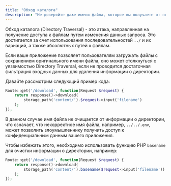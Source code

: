 ```yaml
---
title: "Обход каталога"
description: "Не доверяйте даже имени файла, которое вы получаете от пользователя."
---
```


Обход каталога (Directory Traversal) - это атака, направленная на получение доступа к файлам путем изменения данных запроса. Это достигается за счет использования последовательностей `../` и их вариаций, а также абсолютных путей к файлам.

Если ваше приложение позволяет пользователям загружать файлы с сохранением оригинального имени файла, оно может столкнуться с уязвимостью Directory Traversal, если не проводится достаточная фильтрация входных данных для удаления информации о директории.

Давайте рассмотрим следующий пример кода:

```php
Route::get('/download', function(Request $request) {
    return response()->download(
        storage_path('content/').$request->input('filename')
    );
});
```

В данном случае имя файла не очищается от информации о директории, что означает, что некорректное имя файла, например, `../../.env`, может позволить злоумышленнику получить доступ к конфиденциальным данным вашего приложения.

Чтобы избежать этого, необходимо использовать функцию PHP `basename` для очистки информации о директории, например:

```php
Route::get('/download', function(Request $request) {
    return response()->download(
        storage_path('content/').basename($request->input('filename'))
    );
});
```
